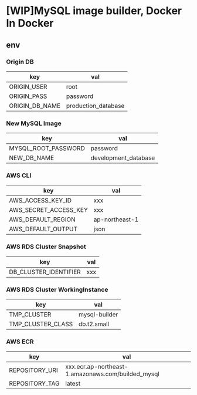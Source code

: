 # [WIP]MySQL image builder, Docker In Docker

## env
### Origin DB
| key | val |
| - | - |
| ORIGIN_USER | root |
| ORIGIN_PASS | password |
| ORIGIN_DB_NAME | production_database |

### New MySQL Image
| key | val |
| - | - |
| MYSQL_ROOT_PASSWORD | password |
| NEW_DB_NAME | development_database |

### AWS CLI
| key | val |
| - | - |
| AWS_ACCESS_KEY_ID | xxx |
| AWS_SECRET_ACCESS_KEY | xxx |
| AWS_DEFAULT_REGION | ap-northeast-1 |
| AWS_DEFAULT_OUTPUT | json |

### AWS RDS Cluster Snapshot
| key | val |
| - | - |
| DB_CLUSTER_IDENTIFIER | xxx |

### AWS RDS Cluster WorkingInstance
| key | val |
| - | - |
| TMP_CLUSTER | mysql-builder |
| TMP_CLUSTER_CLASS | db.t2.small |

### AWS ECR
| key | val |
| - | - |
| REPOSITORY_URI | xxx.ecr.ap-northeast-1.amazonaws.com/builded_mysql |
| REPOSITORY_TAG | latest |
